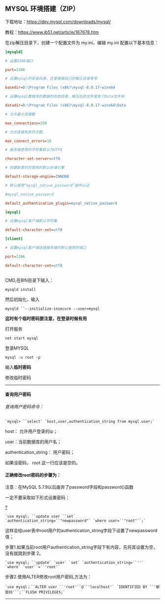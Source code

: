 ## MYSQL 环境搭建（ZIP）

下载地址：https://dev.mysql.com/downloads/mysql/

教程：https://www.jb51.net/article/167678.htm

在zip解压目录下，创建一个配置文件为 my.ini，编辑 my.ini 配置以下基本信息：

```ini
[mysqld]

# 设置3306端口

port=3306

# 设置mysql的安装目录，这里根据自己的解压目录来写

basedir=D:\Program Files (x86)\mysql-8.0.17-winx64

# 设置mysql数据库的数据的存放目录，解压后的文件里有个Data文件夹

datadir=D:\Program Files (x86)\mysql-8.0.17-winx64\Data

# 允许最大连接数

max_connections=200

# 允许连接失败的次数。

max_connect_errors=10

# 服务端使用的字符集默认为UTF8

character-set-server=utf8

# 创建新表时将使用的默认存储引擎

default-storage-engine=INNODB

# 默认使用“mysql_native_password”插件认证

#mysql_native_password

default_authentication_plugin=mysql_native_password

[mysql]

# 设置mysql客户端默认字符集

default-character-set=utf8

[client]

# 设置mysql客户端连接服务端时默认使用的端口

port=3306

default-character-set=utf8
 
```

CMD,在BIN目录下输入：

`
mysqld install
`

然后初始化，输入

`mysqld ``--initialize-insecure --user=mysql`

**这时有个临时密码要注意，在登录时候有用**

打开服务

`net start mysql`

登录MYSQL

`mysql -u root -p`

输入**临时密码**

修改临时密码

------

#### 查询用户密码

###### 查询用户密码命令：

```mysql
`mysql> ``select` `host,user,authentication_string from mysql.user;`
```

host： 允许用户登录的ip；

user：当前数据库的用户名；

authentication_string： 用户密码；

如果没密码， root 这一行应该是空的。

#### 正确修改root密码的步骤为：

注意：在MySQL 5.7.9以后废弃了password字段和password()函数

一定不要采取如下形式设置密码：

[?](https://www.jb51.net/article/167678.htm#)

```mysql
`use mysql; ``update user ``set` `authentication_string=``"newpassword"` `where user=``"root"``;`
```

这样会给user表中root用户的authentication_string字段下设置了newpassword值；

步骤1.如果当前root用户authentication_string字段下有内容，先将其设置为空，没有就跳到步骤 2。

```mysql
`use mysql; ``update` `user` `set` `authentication_string=``''` `where` `user``=``'root'`
```

步骤2.使用ALTER修改root用户密码,方法为：

```mysql
`use mysql；``ALTER user ``'root'``@``'localhost'` `IDENTIFIED BY ``'新密码'``;``FLUSH PRIVILEGES;`
```

-----

